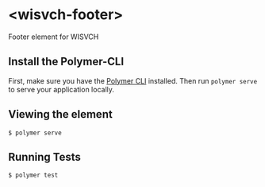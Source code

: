 # \<wisvch-footer\>

Footer element for WISVCH

## Install the Polymer-CLI

First, make sure you have the [Polymer CLI](https://www.npmjs.com/package/polymer-cli) installed. Then run `polymer serve` to serve your application locally.

## Viewing the element

```
$ polymer serve
```

## Running Tests

```
$ polymer test
```
